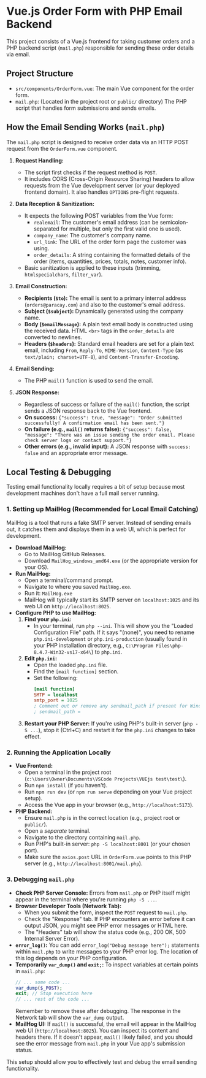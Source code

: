 # Vue.js Order Form with PHP Email Backend

This project consists of a Vue.js frontend for taking customer orders and a PHP backend script (`mail.php`) responsible for sending these order details via email.

## Project Structure

-   `src/components/OrderForm.vue`: The main Vue component for the order form.
-   `mail.php`: (Located in the project root or `public/` directory) The PHP script that handles form submissions and sends emails.

## How the Email Sending Works (`mail.php`)

The `mail.php` script is designed to receive order data via an HTTP POST request from the `OrderForm.vue` component.

1.  **Request Handling:**
    *   The script first checks if the request method is `POST`.
    *   It includes CORS (Cross-Origin Resource Sharing) headers to allow requests from the Vue development server (or your deployed frontend domain). It also handles `OPTIONS` pre-flight requests.

2.  **Data Reception & Sanitization:**
    *   It expects the following POST variables from the Vue form:
        *   `realemail`: The customer's email address (can be semicolon-separated for multiple, but only the first valid one is used).
        *   `company_name`: The customer's company name.
        *   `url_link`: The URL of the order form page the customer was using.
        *   `order_details`: A string containing the formatted details of the order (items, quantities, prices, totals, notes, customer info).
    *   Basic sanitization is applied to these inputs (trimming, `htmlspecialchars`, `filter_var`).

3.  **Email Construction:**
    *   **Recipients (`$to`):** The email is sent to a primary internal address (`orders@paracay.com`) and also to the customer's email address.
    *   **Subject (`$subject`):** Dynamically generated using the company name.
    *   **Body (`$emailMessage`):** A plain text email body is constructed using the received data. HTML `<br>` tags in the `order_details` are converted to newlines.
    *   **Headers (`$headers`):** Standard email headers are set for a plain text email, including `From`, `Reply-To`, `MIME-Version`, `Content-Type` (as `text/plain; charset=UTF-8`), and `Content-Transfer-Encoding`.

4.  **Email Sending:**
    *   The PHP `mail()` function is used to send the email.

5.  **JSON Response:**
    *   Regardless of success or failure of the `mail()` function, the script sends a JSON response back to the Vue frontend.
    *   **On success:** `{"success": true, "message": "Order submitted successfully! A confirmation email has been sent."}`
    *   **On failure (e.g., `mail()` returns false):** `{"success": false, "message": "There was an issue sending the order email. Please check server logs or contact support."}`
    *   **Other errors (e.g., invalid input):** A JSON response with `success: false` and an appropriate error message.

## Local Testing & Debugging

Testing email functionality locally requires a bit of setup because most development machines don't have a full mail server running.

### 1. Setting up MailHog (Recommended for Local Email Catching)

MailHog is a tool that runs a fake SMTP server. Instead of sending emails out, it catches them and displays them in a web UI, which is perfect for development.

*   **Download MailHog:**
    *   Go to MailHog GitHub Releases.
    *   Download `MailHog_windows_amd64.exe` (or the appropriate version for your OS).
*   **Run MailHog:**
    *   Open a terminal/command prompt.
    *   Navigate to where you saved `MailHog.exe`.
    *   Run it: `MailHog.exe`
    *   MailHog will typically start its SMTP server on `localhost:1025` and its web UI on `http://localhost:8025`.
*   **Configure PHP to use MailHog:**
    1.  **Find your `php.ini`:**
        *   In your terminal, run `php --ini`. This will show you the "Loaded Configuration File" path. If it says "(none)", you need to rename `php.ini-development` or `php.ini-production` (usually found in your PHP installation directory, e.g., `C:\Program Files\php-8.4.7-Win32-vs17-x64\`) to `php.ini`.
    2.  **Edit `php.ini`:**
        *   Open the loaded `php.ini` file.
        *   Find the `[mail function]` section.
        *   Set the following:
            ```ini
            [mail function]
            SMTP = localhost
            smtp_port = 1025
            ; Comment out or remove any sendmail_path if present for Windows
            ; sendmail_path =
            ```
    3.  **Restart your PHP Server:** If you're using PHP's built-in server (`php -S ...`), stop it (Ctrl+C) and restart it for the `php.ini` changes to take effect.

### 2. Running the Application Locally

*   **Vue Frontend:**
    *   Open a terminal in the project root (`c:\Users\Owner\Documents\VSCode Projects\VUEjs test\test\`).
    *   Run `npm install` (if you haven't).
    *   Run `npm run dev` (or `npm run serve` depending on your Vue project setup).
    *   Access the Vue app in your browser (e.g., `http://localhost:5173`).
*   **PHP Backend:**
    *   Ensure `mail.php` is in the correct location (e.g., project root or `public/`).
    *   Open a *separate* terminal.
    *   Navigate to the directory containing `mail.php`.
    *   Run PHP's built-in server: `php -S localhost:8001` (or your chosen port).
    *   Make sure the `axios.post` URL in `OrderForm.vue` points to this PHP server (e.g., `http://localhost:8001/mail.php`).

### 3. Debugging `mail.php`

*   **Check PHP Server Console:** Errors from `mail.php` or PHP itself might appear in the terminal where you're running `php -S ...`.
*   **Browser Developer Tools (Network Tab):**
    *   When you submit the form, inspect the `POST` request to `mail.php`.
    *   Check the "Response" tab. If PHP encounters an error before it can output JSON, you might see PHP error messages or HTML here.
    *   The "Headers" tab will show the status code (e.g., 200 OK, 500 Internal Server Error).
*   **`error_log()`:** You can add `error_log("Debug message here");` statements within `mail.php` to write messages to your PHP error log. The location of this log depends on your PHP configuration.
*   **Temporarily `var_dump()` and `exit;`:** To inspect variables at certain points in `mail.php`:
    ```php
    // ... some code ...
    var_dump($_POST);
    exit; // Stop execution here
    // ... rest of the code ...
    ```
    Remember to remove these after debugging. The response in the Network tab will show the `var_dump` output.
*   **MailHog UI:** If `mail()` is successful, the email will appear in the MailHog web UI (`http://localhost:8025`). You can inspect its content and headers there. If it doesn't appear, `mail()` likely failed, and you should see the error message from `mail.php` in your Vue app's submission status.

This setup should allow you to effectively test and debug the email sending functionality.